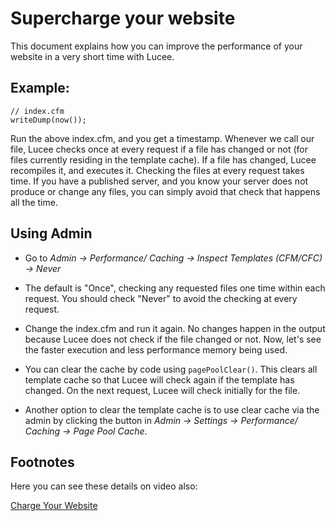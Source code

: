 <!--
{
  "title": "Supercharge your website",
  "id": "supercharge-your-website",
  "description": "This document explains how you can improve the performance of your website in a very short time with Lucee.",
  "keywords": [
    "Supercharge website",
    "Performance",
    "Caching",
    "Template cache",
    "Lucee"
  ],
  "categories": [
    "server"
  ]
}
-->

# Supercharge your website

This document explains how you can improve the performance of your website in a very short time with Lucee.

## Example:

```luceescript
// index.cfm
writeDump(now());
```

Run the above index.cfm, and you get a timestamp. Whenever we call our file, Lucee checks once at every request if a file has changed or not (for files currently residing in the template cache). If a file has changed, Lucee recompiles it, and executes it. Checking the files at every request takes time. If you have a published server, and you know your server does not produce or change any files, you can simply avoid that check that happens all the time.

## Using Admin

- Go to _Admin -> Performance/ Caching -> Inspect Templates (CFM/CFC) -> Never_

- The default is "Once", checking any requested files one time within each request. You should check "Never" to avoid the checking at every request.

- Change the index.cfm and run it again. No changes happen in the output because Lucee does not check if the file changed or not. Now, let's see the faster execution and less performance memory being used.

- You can clear the cache by code using `pagePoolClear()`. This clears all template cache so that Lucee will check again if the template has changed. On the next request, Lucee will check initially for the file.

- Another option to clear the template cache is to use clear cache via the admin by clicking the button in _Admin -> Settings -> Performance/ Caching -> Page Pool Cache_.

## Footnotes

Here you can see these details on video also:

[Charge Your Website](https://youtu.be/w-eeigEkmn0)
